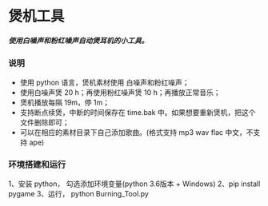 # 煲机工具
##### 使用白噪声和粉红噪声自动煲耳机的小工具。

### 说明
* 使用 python 语言，煲机素材使用 白噪声和粉红噪声；
* 使用白噪声煲 20 h；再使用粉红噪声煲 10 h；再播放正常音乐；
* 煲机播放每隔 19m，停 1m；
* 支持断点续煲，中断的时间保存在 time.bak 中。如果想要重新煲机，把这个文件删除即可；
* 可以在相应的素材目录下自己添加歌曲。(格式支持 mp3 wav flac 中文，不支持 ape)

### 环境搭建和运行
1、安装 python， 勾选添加环境变量(python 3.6版本 + Windows)
2、pip install pygame
3、运行， python Burning_Tool.py
